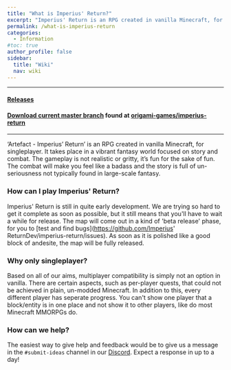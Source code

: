 ```yaml
---
title: "What is Imperius' Return?"
excerpt: "Imperius' Return is an RPG created in vanilla Minecraft, for singleplayer"
permalink: /what-is-imperius-return
categories:
  - Information
#toc: true
author_profile: false
sidebar:
  title: "Wiki"
  nav: wiki
---
```


-----

#### [Releases](https://origami-games.github.io/releases/imperius-return)
#### [Download current master branch](https://github.com/origami-games/imperius-return/archive/master.zip) found at [origami-games/imperius-return](https://github.com/origami-games/imperius-return)  

-----

‘Artefact - Imperius’ Return’ is an RPG created in vanilla Minecraft, for singleplayer. It takes place in a vibrant fantasy world focused on story and combat. The gameplay is not realistic or gritty, it’s fun for the sake of fun. The combat will make you feel like a badass and the story is full of un-seriousness not typically found in large-scale fantasy.

### How can I play Imperius' Return?
Imperius' Return is still in quite early development. We are trying so hard to get it complete as soon as possible, but it still means that you'll have to wait a while for release. The map will come out in a kind of 'beta release' phase, for you to [test and find bugs](https://github.com/Imperius' ReturnDev/imperius-return/issues). As soon as it is polished like a good block of andesite, the map will be fully released.

### Why only singleplayer?
Based on all of our aims, multiplayer compatibility is simply not an option in vanilla. There are certain aspects, such as per-player quests, that could not be achieved in plain, un-modded Minecraft. In addition to this, every different player has seperate progress. You can't show one player that a block/entity is in one place and not show it to other players, like do most Minecraft MMORPGs do.

### How can we help?
The easiest way to give help and feedback would be to give us a message in the `#submit-ideas` channel in our [Discord](https://discord.gg/k7gRYYY). Expect a response in up to a day!
